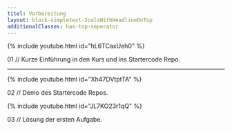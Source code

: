 ```yaml
---
titel: Vorbereitung
layout: block-simpletext-2colsWithHeadlineOnTop
additionalClasses: has-top-seperator
---
```


{% include youtube.html id="hL6TCaxUeh0" %}

01 // Kurze Einführung in den Kurs und ins Startercode Repo.

<hr>

{% include youtube.html id="Xh47DVtptTA" %}

02 // Demo des Startercode Repos.

<!--more-->

{% include youtube.html id="JL7KO23r1qQ" %}

03 // Lösung der ersten Aufgabe.

